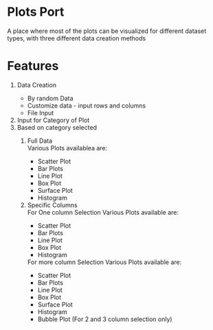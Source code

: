 # Plots Port
A place where most of the plots can be visualized for different dataset types, with three different data creation methods
<h1>Features</h1>
<ol>
<li>Data Creation</li>
  <ul><li> By random Data</li>
  <li>Customize data - input rows and columns</li>
  <li>File Input</li></ul>
<li>Input for Category of Plot</li>
<li>Based on category selected</li>
  <ol><li>Full Data</li>
  Various Plots availablea are: <ul><li>Scatter Plot</li>
  <li>Bar Plots</li><li>Line Plot</li><li>Box Plot</li><li>Surface Plot</li><li>Histogram</li></ul>
  <li>Specific Columns</li>
  For One column Selection Various Plots available are: <ul><li>Scatter Plot</li>
  <li>Bar Plots</li><li>Line Plot</li><li>Box Plot</li><li>Histogram</li></ul>
  For more column Selection Various Plots available are: <ul><li>Scatter Plot</li>
  <li>Bar Plots</li><li>Line Plot</li><li>Box Plot</li><li>Surface Plot</li><li>Histogram</li>
  <li>Bubble Plot (For 2 and 3 column selection only)</li></ul>
  
  
    

